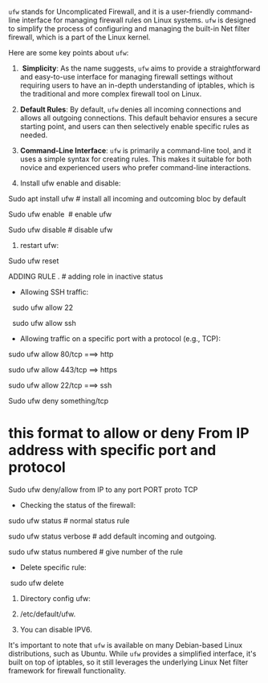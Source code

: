 `ufw` stands for Uncomplicated Firewall, and it is a user-friendly command-line interface for managing firewall rules on Linux systems. `ufw` is designed to simplify the process of configuring and managing the built-in Net filter firewall, which is a part of the Linux kernel.

Here are some key points about `ufw`:

1.  **Simplicity**: As the name suggests, `ufw` aims to provide a straightforward and easy-to-use interface for managing firewall settings without requiring users to have an in-depth understanding of iptables, which is the traditional and more complex firewall tool on Linux.

1. **Default Rules**: By default, `ufw` denies all incoming connections and allows all outgoing connections. This default behavior ensures a secure starting point, and users can then selectively enable specific rules as needed.

1. **Command-Line Interface**: `ufw` is primarily a command-line tool, and it uses a simple syntax for creating rules. This makes it suitable for both novice and experienced users who prefer command-line interactions.

1. Install ufw enable and disable:

Sudo apt install ufw # install all incoming and outcoming bloc by default

Sudo ufw enable  # enable ufw

Sudo ufw disable # disable ufw

1. restart ufw:

Sudo ufw reset

ADDING RULE . # adding role in inactive status

- Allowing SSH traffic:

  sudo ufw allow 22

  sudo ufw allow ssh

- Allowing traffic on a specific port with a protocol (e.g., TCP):

sudo ufw allow 80/tcp ===> http

sudo ufw allow 443/tcp ==> https

sudo ufw allow 22/tcp ===> ssh

Sudo ufw deny something/tcp

# this format to allow or deny From IP address with specific port and protocol

Sudo ufw deny/allow from IP to any port PORT proto TCP

- Checking the status of the firewall:

sudo ufw status # normal status rule

sudo ufw status verbose # add default incoming and outgoing.

sudo ufw status numbered # give number of the rule

- Delete specific rule:

 sudo ufw delete <number-rule>

1. Directory config ufw:

1. /etc/default/ufw.

1. You can disable IPV6.

It's important to note that `ufw` is available on many Debian-based Linux distributions, such as Ubuntu. While `ufw` provides a simplified interface, it's built on top of iptables, so it still leverages the underlying Linux Net filter framework for firewall functionality.